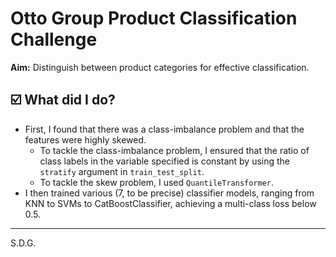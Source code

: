# Otto Group Product Classification Challenge

**Aim:** Distinguish between product categories for effective classification.

## ☑️ What did I do?
  - First, I found that there was a class-imbalance problem and that the features were highly skewed.
    - To tackle the class-imbalance problem, I ensured that the ratio of class labels in the variable specified is constant by using the `stratify` argument in `train_test_split`.
    - To tackle the skew problem, I used `QuantileTransformer`.
  - I then trained various (7, to be precise) classifier models, ranging from KNN to SVMs to CatBoostClassifier, achieving a multi-class loss below 0.5.
***
S.D.G.
